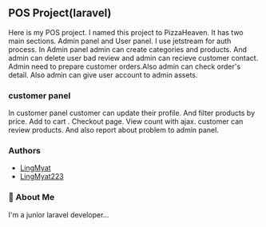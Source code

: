 
## POS Project(laravel)

Here is my POS project. I named this project to PizzaHeaven.
It has two main sections. Admin panel and User panel.
I use jetstream for auth process.
In Admin panel admin can create categories and products.
And admin can delete user bad review and admin can recieve customer contact.
Admin need to prepare customer orders.Also admin can check order's detail.
 Also admin can give user account to admin assets.

### customer panel
In customer panel customer can update their profile.
And filter products by price. Add to cart . Checkout page.
View count with ajax. customer can review products. 
And also report about problem to admin panel.

### Authors

- [LingMyat](https://www.github.com/LingMyat)
- [LingMyat223](https://www.github.com/LingMyat223)

### 🚀 About Me
I'm a junior laravel developer...

